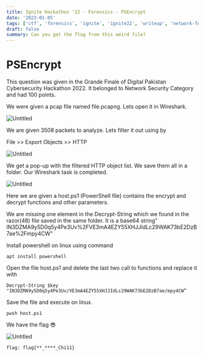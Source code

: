 ```yaml
---
title: Ignite Hackathon '22 - Forensics - PSEncrypt
date: '2023-01-05'
tags: ['ctf', 'forensics', 'ignite', 'ignite22', 'writeup', 'network-forensics', 'wireshark', 'powershell']
draft: false
summary: Can you get the flag from this weird file?
---
```

# PSEncrypt 

This question was given in the Grande Finale of Digital Pakistan Cybersecurity Hackathon 2022. It belonged to Network Security Category and had 100 points.

We were given a pcap file named file.pcapng. Lets open it in Wireshark.


![Untitled](static/writeups/ignite22/forensics/Untitled.png)

We are given 3508 packets to analyze. Lets filter it out using by

File >> Export Objects >> HTTP

![Untitled](static/writeups/ignite22/forensics/Untitled%201.png)

We get a pop-up with the filtered HTTP object list. We save them all in a folder. Our Wireshark task is completed.

![Untitled](static/writeups/ignite22/forensics/Untitled%202.png)

Here we are given a host.ps1 (PowerShell file) contains the encrypt and decrypt functions and other parameters.

We are missing one element in the Decrypt-String which we found in the razor(48) file saved in the same folder. It is a base64 string” IN3DZMA9y5D0q5y4Pe3Uv%2FVE3mA4EZY55XHJJIdLc29WAK73bE2DzB7ae%2Fmpy4CW”

Install powershell on linux using command

`apt install powershell`

Open the file host.ps1 and delete the last two call to functions and replace it with 

`Decrypt-String $key "IN3DZMA9y5D0q5y4Pe3Uv/VE3mA4EZY55XHJJIdLc29WAK73bE2DzB7ae/mpy4CW”`

Save the file and execute on linux.

`pwsh host.ps1`

We have the flag 😎

![Untitled](static/writeups/ignite22/forensics/Untitled%203.png)

`flag: flag{**_****_Chi11}`